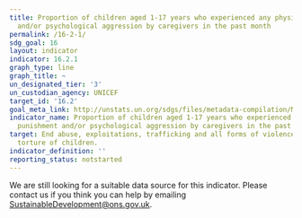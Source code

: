 ```yaml
---
title: Proportion of children aged 1-17 years who experienced any physical punishment
  and/or psychological aggression by caregivers in the past month
permalink: /16-2-1/
sdg_goal: 16
layout: indicator
indicator: 16.2.1
graph_type: line
graph_title: ~
un_designated_tier: '3'
un_custodian_agency: UNICEF
target_id: '16.2'
goal_meta_link: http://unstats.un.org/sdgs/files/metadata-compilation/Metadata-Goal-16.pdf
indicator_name: Proportion of children aged 1-17 years who experienced any physical
  punishment and/or psychological aggression by caregivers in the past month
target: End abuse, exploitations, trafficking and all forms of violence against and
  torture of children.
indicator_definition: ''
reporting_status: notstarted
---
```


We are still looking for a suitable data source for this indicator. Please contact us if you think you can help by emailing <a href="mailto:SustainableDevelopment@ons.gov.uk">SustainableDevelopment@ons.gov.uk</a>.


